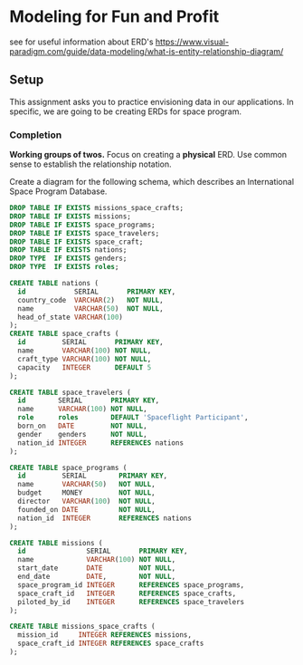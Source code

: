 # Modeling for Fun and Profit
see for useful information about ERD's
https://www.visual-paradigm.com/guide/data-modeling/what-is-entity-relationship-diagram/

## Setup

This assignment asks you to practice envisioning data in
our applications. In specific, we are going to be creating ERDs for space program. 

### Completion

**Working groups of twos.** Focus on creating a **physical** ERD. Use common sense to establish the relationship notation. 

Create a diagram for the following schema, which describes an International Space
Program Database. 

```sql
DROP TABLE IF EXISTS missions_space_crafts;
DROP TABLE IF EXISTS missions;
DROP TABLE IF EXISTS space_programs;
DROP TABLE IF EXISTS space_travelers;
DROP TABLE IF EXISTS space_craft;
DROP TABLE IF EXISTS nations;
DROP TYPE  IF EXISTS genders;
DROP TYPE  IF EXISTS roles;

CREATE TABLE nations (
  id            SERIAL       PRIMARY KEY,
  country_code  VARCHAR(2)   NOT NULL,
  name          VARCHAR(50)  NOT NULL,
  head_of_state VARCHAR(100)
);
CREATE TABLE space_crafts (
  id         SERIAL       PRIMARY KEY,
  name       VARCHAR(100) NOT NULL,
  craft_type VARCHAR(100) NOT NULL,
  capacity   INTEGER      DEFAULT 5
);

CREATE TABLE space_travelers (
  id        SERIAL       PRIMARY KEY,
  name      VARCHAR(100) NOT NULL,
  role      roles        DEFAULT 'Spaceflight Participant',
  born_on   DATE         NOT NULL,
  gender    genders      NOT NULL,
  nation_id INTEGER      REFERENCES nations
);

CREATE TABLE space_programs (
  id         SERIAL        PRIMARY KEY,
  name       VARCHAR(50)   NOT NULL,
  budget     MONEY         NOT NULL,
  director   VARCHAR(100)  NOT NULL,
  founded_on DATE          NOT NULL,
  nation_id  INTEGER       REFERENCES nations
);

CREATE TABLE missions (
  id               SERIAL       PRIMARY KEY,
  name             VARCHAR(100) NOT NULL,
  start_date       DATE         NOT NULL,
  end_date         DATE,        NOT NULL,
  space_program_id INTEGER      REFERENCES space_programs,
  space_craft_id   INTEGER      REFERENCES space_crafts,
  piloted_by_id    INTEGER      REFERENCES space_travelers
);

CREATE TABLE missions_space_crafts (
  mission_id     INTEGER REFERENCES missions,
  space_craft_id INTEGER REFERENCES space_crafts
);
```

